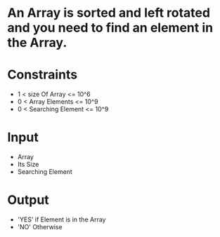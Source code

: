 # An Array is sorted and left rotated and you need to find an element in the Array.

# Constraints

- 1 < size Of Array <= 10^6
- 0 < Array Elements <= 10^9
- 0 < Searching Element <= 10^9

# Input

- Array
- Its Size
- Searching Element

# Output

- 'YES' if Element is in the Array
- 'NO' Otherwise

